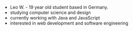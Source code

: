 - Leo W. - 19 year old student based in Germany.
- studying computer science and design
- currently working with Java and JavaScript
- interested in web development and software engineering

